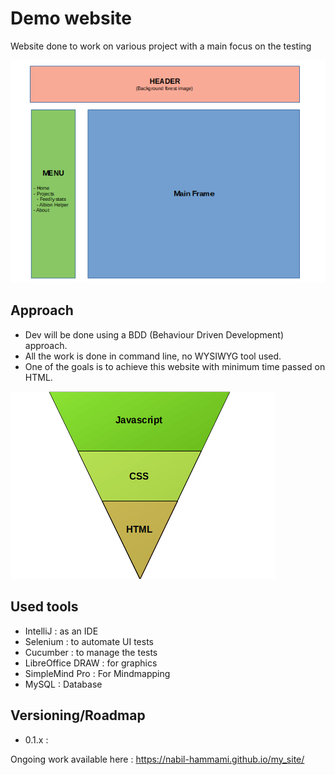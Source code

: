 # Demo website
Website done to work on various project with a main focus on the testing

![alt text](https://github.com/nabil-hammami/my_site/blob/master/IMG/websiteStructure.png)




## Approach
- Dev will be done using a BDD (Behaviour Driven Development) approach.
- All the work is done in command line, no WYSIWYG tool used.
- One of the goals is to achieve this website with minimum time passed on HTML.

![alt text](https://github.com/nabil-hammami/my_site/blob/master/IMG/webTechnoPyramide.png)

## Used tools
- IntelliJ : as an IDE
- Selenium : to automate UI tests
- Cucumber : to manage the tests
- LibreOffice DRAW : for graphics
- SimpleMind Pro : For Mindmapping
- MySQL : Database

## Versioning/Roadmap
- 0.1.x : 

Ongoing work available here : https://nabil-hammami.github.io/my_site/
